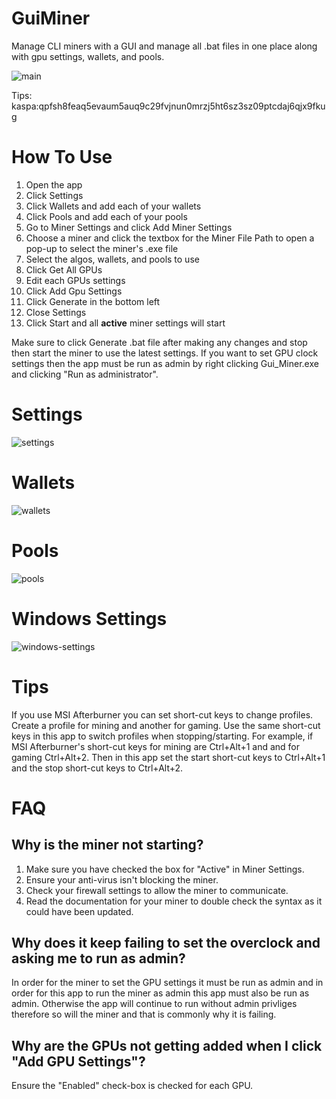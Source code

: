 # GuiMiner
Manage CLI miners with a GUI and manage all .bat files in one place along with gpu settings, wallets, and pools.

![main](https://github.com/peavey2787/GuiMiner/assets/11081113/4bb1a642-7a8c-405f-83fa-8e9078cffb13)


Tips: kaspa:qpfsh8feaq5evaum5auq9c29fvjnun0mrzj5ht6sz3sz09ptcdaj6qjx9fkug

# How To Use

1. Open the app
2. Click Settings
3. Click Wallets and add each of your wallets
4. Click Pools and add each of your pools
5. Go to Miner Settings and click Add Miner Settings
7. Choose a miner and click the textbox for the Miner File Path to open a pop-up to select the miner's .exe file
8. Select the algos, wallets, and pools to use
9. Click Get All GPUs
10. Edit each GPUs settings
11. Click Add Gpu Settings
12. Click Generate in the bottom left
13. Close Settings
14. Click Start and all __active__ miner settings will start

Make sure to click Generate .bat file after making any changes and stop then start the miner to use the latest settings. If you want to set GPU clock settings then the app must be run as admin by right clicking Gui_Miner.exe and clicking "Run as administrator".

# Settings
![settings](https://github.com/peavey2787/GuiMiner/assets/11081113/b7527cea-e34d-426f-9e3a-46f122c40acb)

# Wallets
![wallets](https://github.com/peavey2787/GuiMiner/assets/11081113/9fa29829-625f-4108-9ebc-7142f9c74330)

# Pools
![pools](https://github.com/peavey2787/GuiMiner/assets/11081113/e9a60136-65a2-47b3-8ea9-5505f37f59c8)

# Windows Settings
![windows-settings](https://github.com/peavey2787/GuiMiner/assets/11081113/311642a5-fb72-4699-8f52-95edafe3bfdd)

# Tips

If you use MSI Afterburner you can set short-cut keys to change profiles. Create a profile for mining and another for gaming. Use the same short-cut keys in this app to switch profiles when stopping/starting. For example, if MSI Afterburner's short-cut keys for mining are Ctrl+Alt+1 and and for gaming Ctrl+Alt+2. Then in this app set the start short-cut keys to Ctrl+Alt+1 and the stop short-cut keys to Ctrl+Alt+2.

# FAQ

## Why is the miner not starting?

1. Make sure you have checked the box for "Active" in Miner Settings.
2. Ensure your anti-virus isn't blocking the miner.
3. Check your firewall settings to allow the miner to communicate.
4. Read the documentation for your miner to double check the syntax as it could have been updated.


## Why does it keep failing to set the overclock and asking me to run as admin?

In order for the miner to set the GPU settings it must be run as admin and in order for this app to run the miner as admin this app must also be run as admin. Otherwise the app will continue to run without admin privliges therefore so will the miner and that is commonly why it is failing.


## Why are the GPUs not getting added when I click "Add GPU Settings"?

Ensure the "Enabled" check-box is checked for each GPU.
